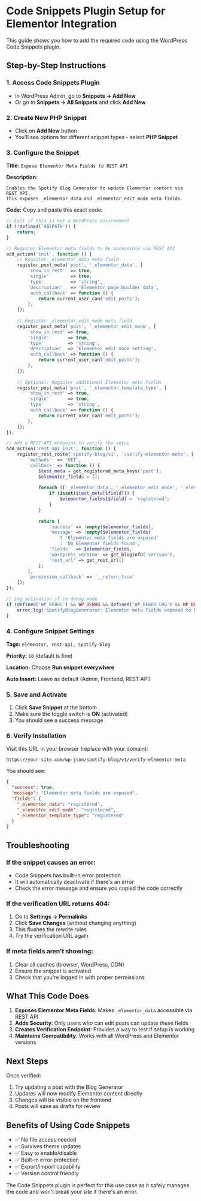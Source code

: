 # Code Snippets Plugin Setup for Elementor Integration

This guide shows you how to add the required code using the WordPress Code Snippets plugin.

## Step-by-Step Instructions

### 1. Access Code Snippets Plugin
- In WordPress Admin, go to **Snippets → Add New**
- Or go to **Snippets → All Snippets** and click **Add New**

### 2. Create New PHP Snippet
- Click on **Add New** button
- You'll see options for different snippet types - select **PHP Snippet**

### 3. Configure the Snippet

**Title:** `Expose Elementor Meta Fields to REST API`

**Description:** 
```
Enables the Spotify Blog Generator to update Elementor content via REST API.
This exposes _elementor_data and _elementor_edit_mode meta fields.
```

**Code:** Copy and paste this exact code:

```php
// Exit if this is not a WordPress environment
if (!defined('ABSPATH')) {
    return;
}

// Register Elementor meta fields to be accessible via REST API
add_action('init', function () {
    // Register _elementor_data meta field
    register_post_meta('post', '_elementor_data', [
        'show_in_rest'  => true,
        'single'        => true,
        'type'          => 'string',
        'description'   => 'Elementor page builder data',
        'auth_callback' => function () { 
            return current_user_can('edit_posts'); 
        },
    ]);
    
    // Register _elementor_edit_mode meta field
    register_post_meta('post', '_elementor_edit_mode', [
        'show_in_rest' => true,
        'single'       => true,
        'type'         => 'string',
        'description'  => 'Elementor edit mode setting',
        'auth_callback' => function () { 
            return current_user_can('edit_posts'); 
        },
    ]);
    
    // Optional: Register additional Elementor meta fields
    register_post_meta('post', '_elementor_template_type', [
        'show_in_rest' => true,
        'single'       => true,
        'type'         => 'string',
        'auth_callback' => function () { 
            return current_user_can('edit_posts'); 
        },
    ]);
});

// Add a REST API endpoint to verify the setup
add_action('rest_api_init', function () {
    register_rest_route('spotify-blog/v1', '/verify-elementor-meta', [
        'methods'  => 'GET',
        'callback' => function () {
            $test_meta = get_registered_meta_keys('post');
            $elementor_fields = [];
            
            foreach (['_elementor_data', '_elementor_edit_mode', '_elementor_template_type'] as $field) {
                if (isset($test_meta[$field])) {
                    $elementor_fields[$field] = 'registered';
                }
            }
            
            return [
                'success' => !empty($elementor_fields),
                'message' => !empty($elementor_fields) 
                    ? 'Elementor meta fields are exposed' 
                    : 'No Elementor fields found',
                'fields'  => $elementor_fields,
                'wordpress_version' => get_bloginfo('version'),
                'rest_url' => get_rest_url()
            ];
        },
        'permission_callback' => '__return_true'
    ]);
});

// Log activation if in debug mode
if (defined('WP_DEBUG') && WP_DEBUG && defined('WP_DEBUG_LOG') && WP_DEBUG_LOG) {
    error_log('SpotifyBlogGenerator: Elementor meta fields exposed to REST API via Code Snippets');
}
```

### 4. Configure Snippet Settings

**Tags:** `elementor, rest-api, spotify-blog`

**Priority:** `10` (default is fine)

**Location:** Choose **Run snippet everywhere**

**Auto Insert:** Leave as default (Admin, Frontend, REST API)

### 5. Save and Activate

1. Click **Save Snippet** at the bottom
2. Make sure the toggle switch is **ON** (activated)
3. You should see a success message

### 6. Verify Installation

Visit this URL in your browser (replace with your domain):
```
https://your-site.com/wp-json/spotify-blog/v1/verify-elementor-meta
```

You should see:
```json
{
  "success": true,
  "message": "Elementor meta fields are exposed",
  "fields": {
    "_elementor_data": "registered",
    "_elementor_edit_mode": "registered",
    "_elementor_template_type": "registered"
  }
}
```

## Troubleshooting

### If the snippet causes an error:
- Code Snippets has built-in error protection
- It will automatically deactivate if there's an error
- Check the error message and ensure you copied the code correctly

### If the verification URL returns 404:
1. Go to **Settings → Permalinks**
2. Click **Save Changes** (without changing anything)
3. This flushes the rewrite rules
4. Try the verification URL again

### If meta fields aren't showing:
1. Clear all caches (browser, WordPress, CDN)
2. Ensure the snippet is activated
3. Check that you're logged in with proper permissions

## What This Code Does

1. **Exposes Elementor Meta Fields**: Makes `_elementor_data` accessible via REST API
2. **Adds Security**: Only users who can edit posts can update these fields
3. **Creates Verification Endpoint**: Provides a way to test if setup is working
4. **Maintains Compatibility**: Works with all WordPress and Elementor versions

## Next Steps

Once verified:
1. Try updating a post with the Blog Generator
2. Updates will now modify Elementor content directly
3. Changes will be visible on the frontend
4. Posts will save as drafts for review

## Benefits of Using Code Snippets

- ✅ No file access needed
- ✅ Survives theme updates
- ✅ Easy to enable/disable
- ✅ Built-in error protection
- ✅ Export/import capability
- ✅ Version control friendly

The Code Snippets plugin is perfect for this use case as it safely manages the code and won't break your site if there's an error.